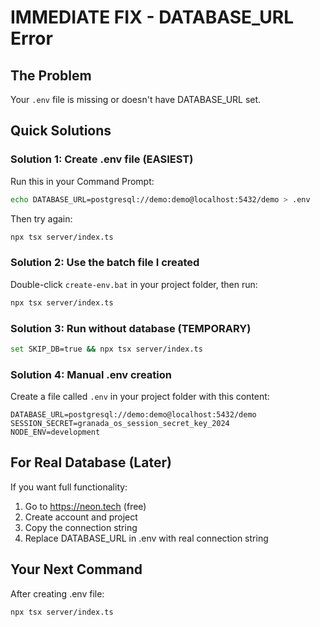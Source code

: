 # IMMEDIATE FIX - DATABASE_URL Error

## The Problem
Your `.env` file is missing or doesn't have DATABASE_URL set.

## Quick Solutions

### Solution 1: Create .env file (EASIEST)
Run this in your Command Prompt:
```bash
echo DATABASE_URL=postgresql://demo:demo@localhost:5432/demo > .env
```

Then try again:
```bash
npx tsx server/index.ts
```

### Solution 2: Use the batch file I created
Double-click `create-env.bat` in your project folder, then run:
```bash
npx tsx server/index.ts
```

### Solution 3: Run without database (TEMPORARY)
```bash
set SKIP_DB=true && npx tsx server/index.ts
```

### Solution 4: Manual .env creation
Create a file called `.env` in your project folder with this content:
```
DATABASE_URL=postgresql://demo:demo@localhost:5432/demo
SESSION_SECRET=granada_os_session_secret_key_2024
NODE_ENV=development
```

## For Real Database (Later)
If you want full functionality:
1. Go to https://neon.tech (free)
2. Create account and project
3. Copy the connection string
4. Replace DATABASE_URL in .env with real connection string

## Your Next Command
After creating .env file:
```bash
npx tsx server/index.ts
```